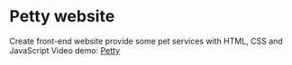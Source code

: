 # Petty website
Create front-end website provide some pet services with HTML, CSS and JavaScript
Video demo: <a href="https://drive.google.com/file/d/149C7h1XqX67Gncr3XpH4n0m0TQrgPO9C/view?usp=drive_link"> Petty </a>
